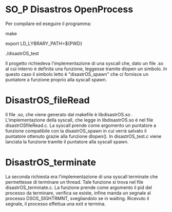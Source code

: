 # SO_P Disastros OpenProcess
Per compilare ed eseguire il programma: 

make

export LD_LYBRARY_PATH=${PWD}

./disastrOS_test


Il progetto richiedeva l'implementazione di una syscall che, dato un file .so al cui interno è definita una funzione, leggesse tramite dlopen un simbolo.
In questo caso il simbolo letto è "disastrOS_spawn" che ci fornisce un puntatore a funzione proprio alla syscall spawn.

# DisastrOS_fileRead

Il file .so, che viene generato dal makefile è libdisastrOS.so .
L'implementazione della syscall, che legge in libdisastrOS.so è nel file disastrOSfileRead.c. La syscall prende come argomento un puntatore a funzione compatibile con la 
disastrOS_spawn in cui verrà salvato il puntatore ottenuto grazie alla funzione dlopen(). 
In disastrOS_test.c viene lanciata la funzione tramite il puntatore alla syscall spawn.

# DisastrOS_terminate

La seconda richiesta era l'implementazione di una syscall terminate che permettesse di terminare un thread.
Tale funzione si trova nel file disastrOS_terminate.c. La funzione prende come argomento il pid del processo da terminare, verifica se esiste, infine manda un segnale
al processo DSOS_SIGHTRMNT, svegliandolo se in waiting. Ricevuto il segnale, il processo effettua una exit e termina.

     
